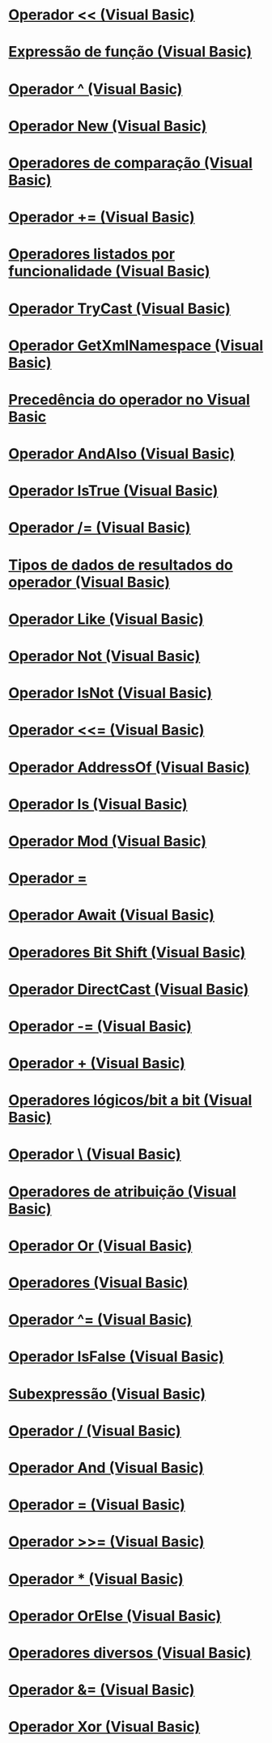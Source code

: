 # [Operador << (Visual Basic)](left-shift-operator.md)
# [Expressão de função (Visual Basic)](function-expression.md)
# [Operador ^ (Visual Basic)](exponentiation-operator.md)
# [Operador New (Visual Basic)](new-operator.md)
# [Operadores de comparação (Visual Basic)](comparison-operators.md)
# [Operador += (Visual Basic)](addition-assignment-operator.md)
# [Operadores listados por funcionalidade (Visual Basic)](operators-listed-by-functionality.md)
# [Operador TryCast (Visual Basic)](trycast-operator.md)
# [Operador GetXmlNamespace (Visual Basic)](getxmlnamespace-operator.md)
# [Precedência do operador no Visual Basic](operator-precedence.md)
# [Operador AndAlso (Visual Basic)](andalso-operator.md)
# [Operador IsTrue (Visual Basic)](istrue-operator.md)
# [Operador /= (Visual Basic)](floating-point-division-assignment-operator.md)
# [Tipos de dados de resultados do operador (Visual Basic)](data-types-of-operator-results.md)
# [Operador Like (Visual Basic)](like-operator.md)
# [Operador Not (Visual Basic)](not-operator.md)
# [Operador IsNot (Visual Basic)](isnot-operator.md)
# [Operador <<= (Visual Basic)](left-shift-assignment-operator.md)
# [Operador AddressOf (Visual Basic)](addressof-operator.md)
# [Operador Is (Visual Basic)](is-operator.md)
# [Operador Mod (Visual Basic)](mod-operator.md)
# [Operador \=](subtraction-assignment-operator.md)
# [Operador Await (Visual Basic)](await-operator.md)
# [Operadores Bit Shift (Visual Basic)](bit-shift-operators.md)
# [Operador DirectCast (Visual Basic)](directcast-operator.md)
# [Operador -= (Visual Basic)](integer-division-assignment-operator.md)
# [Operador + (Visual Basic)](addition-operator.md)
# [Operadores lógicos/bit a bit (Visual Basic)](logical-bitwise-operators.md)
# [Operador \ (Visual Basic)](integer-division-operator.md)
# [Operadores de atribuição (Visual Basic)](assignment-operators.md)
# [Operador Or (Visual Basic)](or-operator.md)
# [Operadores (Visual Basic)](index.md)
# [Operador ^= (Visual Basic)](exponentiation-assignment-operator.md)
# [Operador IsFalse (Visual Basic)](isfalse-operator.md)
# [Subexpressão (Visual Basic)](sub-expression.md)
# [Operador / (Visual Basic)](floating-point-division-operator.md)
# [Operador And (Visual Basic)](and-operator.md)
# [Operador = (Visual Basic)](assignment-operator.md)
# [Operador >>= (Visual Basic)](right-shift-assignment-operator.md)
# [Operador * (Visual Basic)](multiplication-operator.md)
# [Operador OrElse (Visual Basic)](orelse-operator.md)
# [Operadores diversos (Visual Basic)](miscellaneous-operators.md)
# [Operador &= (Visual Basic)](and-assignment-operator.md)
# [Operador Xor (Visual Basic)](xor-operator.md)
